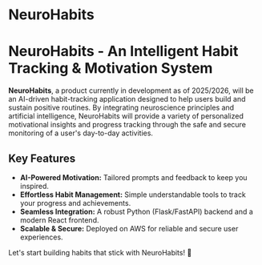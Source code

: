 # NeuroHabits
# NeuroHabits - An Intelligent Habit Tracking &amp; Motivation System

**NeuroHabits**, a product currently in development as of 2025/2026, will be an AI-driven habit-tracking application designed to help users build and sustain positive routines. By integrating neuroscience principles and artificial intelligence, NeuroHabits will provide a variety of personalized motivational insights and progress tracking through the safe and secure monitoring of a user's day-to-day activities.

## Key Features
- **AI-Powered Motivation:** Tailored prompts and feedback to keep you inspired.
- **Effortless Habit Management:** Simple understandable tools to track your progress and achievements.
- **Seamless Integration:** A robust Python (Flask/FastAPI) backend and a modern React frontend.
- **Scalable & Secure:** Deployed on AWS for reliable and secure user experiences.

Let's start building habits that stick with NeuroHabits! 🚀

